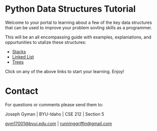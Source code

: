 # Python Data Structures Tutorial

Welcome to your portal to learning about a few of the key data structures that can be used to improve your problem sovling skills as a programmer.

This will be an all encompassing guide with examples, explaniations, and oppurtunities to utalize these structures:

- [Stacks](1-topic.md)
- [Linked List](2-topic.md)
- [Trees](3-topic.md)

Click on any of the above links to start your learning. Enjoy!

# Contact
For questions or comments please send them to:

Joseph Gyman | BYU-Idaho | CSE 212 | Section 5

gym17001@byui.edu.com | 
runninggriffin@gmail.com



